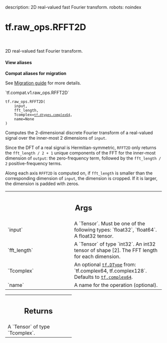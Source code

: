 description: 2D real-valued fast Fourier transform.
robots: noindex

# tf.raw_ops.RFFT2D

<!-- Insert buttons and diff -->

<table class="tfo-notebook-buttons tfo-api nocontent" align="left">

</table>



2D real-valued fast Fourier transform.

<section class="expandable">
  <h4 class="showalways">View aliases</h4>
  <p>
<b>Compat aliases for migration</b>
<p>See
<a href="https://www.tensorflow.org/guide/migrate">Migration guide</a> for
more details.</p>
<p>`tf.compat.v1.raw_ops.RFFT2D`</p>
</p>
</section>

<pre class="devsite-click-to-copy prettyprint lang-py tfo-signature-link">
<code>tf.raw_ops.RFFT2D(
    input,
    fft_length,
    Tcomplex=<a href="../../tf/dtypes.md#complex64"><code>tf.dtypes.complex64</code></a>,
    name=None
)
</code></pre>



<!-- Placeholder for "Used in" -->

Computes the 2-dimensional discrete Fourier transform of a real-valued signal
over the inner-most 2 dimensions of `input`.

Since the DFT of a real signal is Hermitian-symmetric, `RFFT2D` only returns the
`fft_length / 2 + 1` unique components of the FFT for the inner-most dimension
of `output`: the zero-frequency term, followed by the `fft_length / 2`
positive-frequency terms.

Along each axis `RFFT2D` is computed on, if `fft_length` is smaller than the
corresponding dimension of `input`, the dimension is cropped. If it is larger,
the dimension is padded with zeros.

<!-- Tabular view -->
 <table class="responsive fixed orange">
<colgroup><col width="214px"><col></colgroup>
<tr><th colspan="2"><h2 class="add-link">Args</h2></th></tr>

<tr>
<td>
`input`
</td>
<td>
A `Tensor`. Must be one of the following types: `float32`, `float64`.
A float32 tensor.
</td>
</tr><tr>
<td>
`fft_length`
</td>
<td>
A `Tensor` of type `int32`.
An int32 tensor of shape [2]. The FFT length for each dimension.
</td>
</tr><tr>
<td>
`Tcomplex`
</td>
<td>
An optional <a href="../../tf/dtypes/DType.md"><code>tf.DType</code></a> from: `tf.complex64, tf.complex128`. Defaults to <a href="../../tf.md#complex64"><code>tf.complex64</code></a>.
</td>
</tr><tr>
<td>
`name`
</td>
<td>
A name for the operation (optional).
</td>
</tr>
</table>



<!-- Tabular view -->
 <table class="responsive fixed orange">
<colgroup><col width="214px"><col></colgroup>
<tr><th colspan="2"><h2 class="add-link">Returns</h2></th></tr>
<tr class="alt">
<td colspan="2">
A `Tensor` of type `Tcomplex`.
</td>
</tr>

</table>

